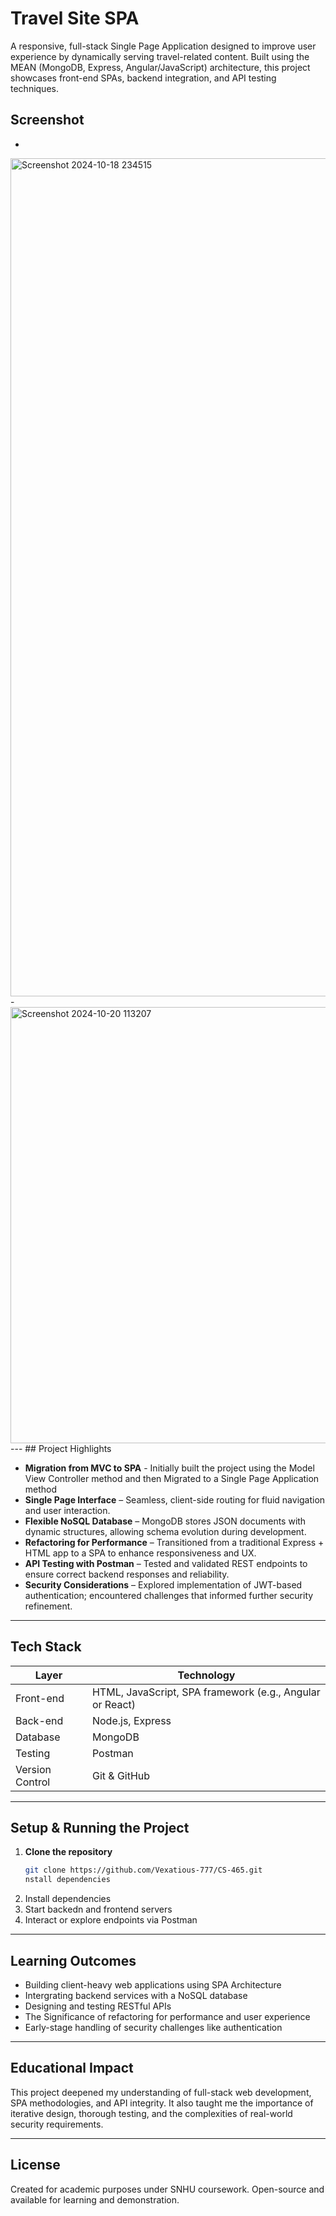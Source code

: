 # Travel Site SPA

A responsive, full-stack Single Page Application designed to improve user experience by dynamically serving travel-related content. Built using the MEAN (MongoDB, Express, Angular/JavaScript) architecture, this project showcases front-end SPAs, backend integration, and API testing techniques.

## Screenshot
-
<img width="2539" height="1341" alt="Screenshot 2024-10-18 234515" src="https://github.com/user-attachments/assets/2040d76b-00ab-475b-b3b7-7b62a07ddef9" />
-
<img width="1274" height="698" alt="Screenshot 2024-10-20 113207" src="https://github.com/user-attachments/assets/d78c2ecb-b373-4d4f-98ab-12b4f7c27f91" />
---
##  Project Highlights

- **Migration from MVC to SPA** - Initially built the project using the Model View Controller method and then Migrated to a Single Page Application method 
- **Single Page Interface** – Seamless, client-side routing for fluid navigation and user interaction.
- **Flexible NoSQL Database** – MongoDB stores JSON documents with dynamic structures, allowing schema evolution during development.
- **Refactoring for Performance** – Transitioned from a traditional Express + HTML app to a SPA to enhance responsiveness and UX.
- **API Testing with Postman** – Tested and validated REST endpoints to ensure correct backend responses and reliability.
- **Security Considerations** – Explored implementation of JWT-based authentication; encountered challenges that informed further security refinement.

---

##  Tech Stack

| Layer        | Technology        |
|--------------|-------------------|
| Front-end    | HTML, JavaScript, SPA framework (e.g., Angular or React) |
| Back-end     | Node.js, Express  |
| Database     | MongoDB           |
| Testing      | Postman           |
| Version Control | Git & GitHub  |

---

##  Setup & Running the Project

1. **Clone the repository**
   ```bash
   git clone https://github.com/Vexatious-777/CS-465.git
   nstall dependencies

2. Install dependencies
3. Start backedn and frontend servers
4. Interact or explore endpoints via Postman
---
## Learning Outcomes
- Building client-heavy web applications using SPA Architecture
- Intergrating backend services with a NoSQL database
- Designing and testing RESTful APIs
- The Significance of refactoring for performance and user experience
- Early-stage handling of security challenges like authentication
---
## Educational Impact

This project deepened my understanding of full-stack web development, SPA methodologies, and API integrity. It also taught me the importance of iterative design, thorough testing, and the complexities of real-world security requirements.

---
## License
Created for academic purposes under SNHU coursework. Open-source and available for learning and demonstration.




